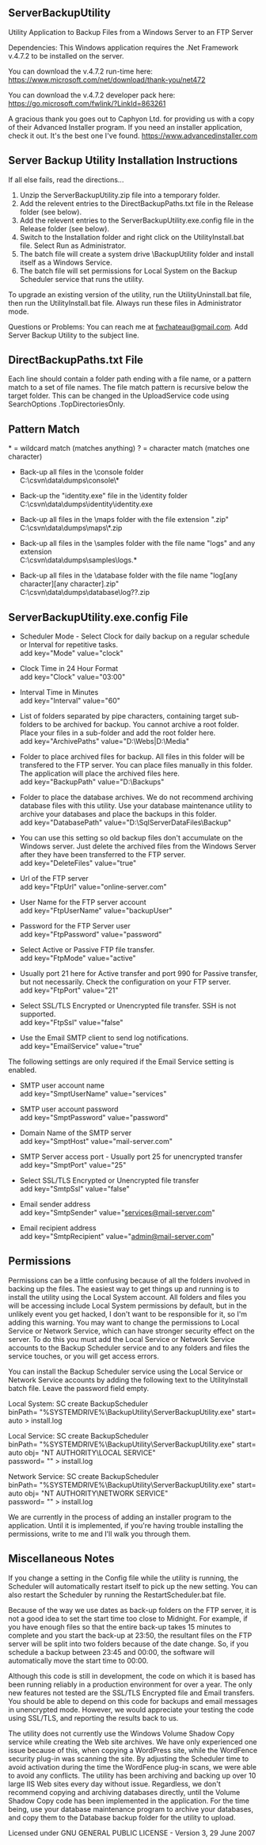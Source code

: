 
ServerBackupUtility
-------------------

Utility Application to Backup Files from a Windows Server to an FTP Server

Dependencies: This Windows application requires the .Net Framework v.4.7.2 to be installed on the server.

You can download the v.4.7.2 run-time here:
    https://www.microsoft.com/net/download/thank-you/net472

You can download the v.4.7.2 developer pack here:
    https://go.microsoft.com/fwlink/?LinkId=863261

A gracious thank you goes out to Caphyon Ltd. for providing us with a copy of their Advanced Installer program.
If you need an installer application, check it out. It's the best one I've found.
    https://www.advancedinstaller.com


Server Backup Utility Installation Instructions
-----------------------------------------------
If all else fails, read the directions...

1) Unzip the ServerBackupUtility.zip file into a temporary folder.
2) Add the relevent entries to the DirectBackupPaths.txt file in the Release folder (see below).
3) Add the relevent entries to the ServerBackupUtility.exe.config file in the Release folder (see below).
4) Switch to the Installation folder and right click on the UtilityInstall.bat file. Select Run as Administrator.
5) The batch file will create a system drive \BackupUtility folder and install itself as a Windows Service.
6) The batch file will set permissions for Local System on the Backup Scheduler service that runs the utility.

To upgrade an existing version of the utility, run the UtilityUninstall.bat file,
then run the UtilityInstall.bat file. Always run these files in Administrator mode.

Questions or Problems: You can reach me at fwchateau@gmail.com. Add Server Backup Utility to the subject line.


DirectBackupPaths.txt File
--------------------------

Each line should contain a folder path ending with a file name, or a pattern match to a set of file names.
The file match pattern is recursive below the target folder. This can be changed in the UploadService
code using SearchOptions .TopDirectoriesOnly.

Pattern Match
---------------------
\* = wildcard match (matches anything)
? = character match (matches one character)

- Back-up all files in the \console folder \
	C:\csvn\data\dumps\console\\*

- Back-up the "identity.exe" file in the \identity folder \
	C:\csvn\data\dumps\identity\identity.exe

- Back-up all files in the \maps folder with the file extension ".zip" \
	C:\csvn\data\dumps\maps\\*.zip

- Back-up all files in the \samples folder with the file name "logs" and any extension \
	C:\csvn\data\dumps\samples\logs.*

- Back-up all files in the \database folder with the file name "log[any character][any character].zip" \
	C:\csvn\data\dumps\database\log??.zip


ServerBackupUtility.exe.config File
-----------------------------------

- Scheduler Mode - Select Clock for daily backup on a regular schedule or Interval for repetitive tasks. \
    add key="Mode" value="clock"

- Clock Time in 24 Hour Format \
    add key="Clock" value="03:00"

- Interval Time in Minutes \
    add key="Interval" value="60"

- List of folders separated by pipe characters, containing target sub-folders to be archived for backup.
    You cannot archive a root folder. Place your files in a sub-folder and add the root folder here. \
	add key="ArchivePaths" value="D:\Webs|D:\Media"

- Folder to place archived files for backup. All files in this folder will be transfered to the FTP server.
    You can place files manually in this folder. The application will place the archived files here. \
	add key="BackupPath" value="D:\Backups"
   
- Folder to place the database archives. We do not recommend archiving database files with this utility.
    Use your database maintenance utility to archive your databases and place the backups in this folder. \
	add key="DatabasePath" value="D:\SqlServerDataFiles\Backup"

- You can use this setting so old backup files don't accumulate on the Windows server. Just delete
    the archived files from the Windows Server after they have been transferred to the FTP server. \
    add key="DeleteFiles" value="true"

- Url of the FTP server \
	add key="FtpUrl" value="online-server.com"

- User Name for the FTP server account \
	add key="FtpUserName" value="backupUser"

- Password for the FTP Server user \
	add key="FtpPassword" value="password"

- Select Active or Passive FTP file transfer. \
	add key="FtpMode" value="active"

- Usually port 21 here for Active transfer and port 990 for Passive transfer, but not necessarily.
    Check the configuration on your FTP server. \
	add key="FtpPort" value="21"

- Select SSL/TLS Encrypted or Unencrypted file transfer. SSH is not supported. \
	add key="FtpSsl" value="false"

- Use the Email SMTP client to send log notifications. \
	add key="EmailService" value="true"

The following settings are only required if the Email Service setting is enabled.

- SMTP user account name \
	add key="SmptUserName" value="services"

- SMTP user account password \
	add key="SmptPassword" value="password"

- Domain Name of the SMTP server \
	add key="SmptHost" value="mail-server.com"

- SMTP Server access port - Usually port 25 for unencrypted transfer \
	add key="SmptPort" value="25"

- Select SSL/TLS Encrypted or Unencrypted file transfer \
	add key="SmtpSsl" value="false"

- Email sender address \
	add key="SmtpSender" value="services@mail-server.com"

- Email recipient address \
	add key="SmtpRecipient" value="admin@mail-server.com"


Permissions
---------------------

Permissions can be a little confusing because of all the folders involved in backing up the files.
The easiest way to get things up and running is to install the utility using the Local System
account. All folders and files you will be accessing include Local System permissions by default,
but in the unlikely event you get hacked, I don't want to be responsible for it, so I'm adding
this warning. You may want to change the permissions to Local Service or Network Service, which
can have stronger security effect on the server. To do this you must add the Local Service or
Network Service accounts to the Backup Scheduler service and to any folders and files the service
touches, or you will get access errors.

You can install the Backup Scheduler service using the Local Service or Network Service accounts
by adding the following text to the UtilityInstall batch file. Leave the password field empty.

Local System: SC create BackupScheduler \
binPath= "%SYSTEMDRIVE%\BackupUtility\ServerBackupUtility.exe" start= auto > install.log

Local Service: SC create BackupScheduler \
binPath= "%SYSTEMDRIVE%\BackupUtility\ServerBackupUtility.exe" start= auto obj= "NT AUTHORITY\LOCAL SERVICE" \
password= "" > install.log

Network Service: SC create BackupScheduler \
binPath= "%SYSTEMDRIVE%\BackupUtility\ServerBackupUtility.exe" start= auto obj= "NT AUTHORITY\NETWORK SERVICE" \
password= "" > install.log

We are currently in the process of adding an installer program to the application. Until it is implemented,
if you're having trouble installing the permissions, write to me and I'll walk you through them.


Miscellaneous Notes
---------------------

If you change a setting in the Config file while the utility is running, the Scheduler will automatically restart
itself to pick up the new setting. You can also restart the Scheduler by running the RestartScheduler.bat file.

Because of the way we use dates as back-up folders on the FTP server, it is not a good idea to set the start time
too close to Midnight. For example, if you have enough files so that the entire back-up takes 15 minutes to complete
and you start the back-up at 23:50, the resultant files on the FTP server will be split into two folders because
of the date change. So, if you schedule a backup between 23:45 and 00:00, the software will automatically move the
start time to 00:00.

Although this code is still in development, the code on which it is based has been running reliably in a production
environment for over a year. The only new features not tested are the SSL/TLS Encrypted file and Email transfers.
You should be able to depend on this code for backups and email messages in unencrypted mode. However, we would
appreciate your testing the code using SSL/TLS, and reporting the results back to us.

The utility does not currently use the Windows Volume Shadow Copy service while creating the Web site archives.
We have only experienced one issue because of this, when copying a WordPress site, while the WordFence security
plug-in was scanning the site. By adjusting the Scheduler time to avoid activation during the time the WordFence
plug-in scans, we were able to avoid any conflicts. The utility has been archiving and backing up over 10 large
IIS Web sites every day without issue. Regardless, we don't recommend copying and archiving databases directly,
until the Volume Shadow Copy code has been implemented in the application. For the time being, use your database
maintenance program to archive your databases, and copy them to the Database backup folder for the utility to
upload.

Licensed under GNU GENERAL PUBLIC LICENSE - Version 3, 29 June 2007

